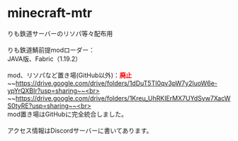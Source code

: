 # minecraft-mtr
りも鉄道サーバーのリソパ等々配布用<br>
<br>
りも鉄道鯖前提modローダー：<br>
JAVA版、Fabric（1.19.2）<br>
<br>
mod、リソパなど置き場(GitHub以外)：<span style="color:red">**廃止**</span><br>
~~https://drive.google.com/drive/folders/1dDuT5TI0qv3pW7y2luoW6e-ypYrQXBIr?usp=sharing~~<br>
<br>
~~https://drive.google.com/drive/folders/1Kreu_UhRKIErMX7UYdSyw7XacWS0tyRE?usp=sharing~~<br>
<br>
mod置き場はGitHubに完全統合しました。<br>
<br>
アクセス情報はDiscordサーバーに書いてあります。
